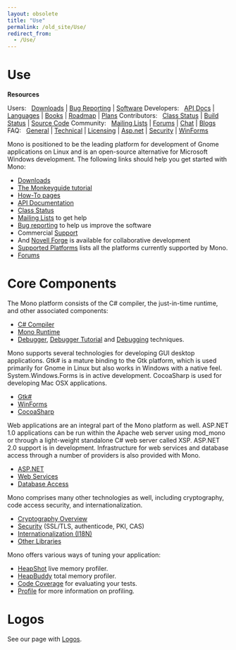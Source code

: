 ```yaml
---
layout: obsolete
title: "Use"
permalink: /old_site/Use/
redirect_from:
  - /Use/
---
```


Use
===

**Resources**

Users:
  [Downloads]({{site.github.url}}/old_site/Downloads "Downloads") | [Bug Reporting]({{site.github.url}}/old_site/Bugs "Bugs") | [Software]({{site.github.url}}/old_site/Software "Software")
 Developers:
  [API Docs](http://www.go-mono.com/docs/) | [Languages]({{site.github.url}}/old_site/Languages "Languages") | [Books]({{site.github.url}}/old_site/Books "Books") | [Roadmap]({{site.github.url}}/old_site/Mono_Project_Roadmap) | [Plans]({{site.github.url}}/old_site/Plans "Plans")
 Contributors:
  [Class Status]({{site.github.url}}/old_site/Resources#API_completion_status_pages "Resources") | [Build Status](http://wrench.mono-project.com/builds) | [Source Code]({{site.github.url}}/old_site/SourceCodeRepository)
 Community:
  [Mailing Lists]({{site.github.url}}/old_site/Mailing_Lists "Mailing Lists") | [Forums](http://www.go-mono.com/forums/) | [Chat]({{site.github.url}}/old_site/IRC "IRC") | [Blogs](http://www.go-mono.com/monologue/)
 FAQ:
  [General]({{site.github.url}}/old_site/FAQ:_General "FAQ: General") | [Technical]({{site.github.url}}/old_site/FAQ:_Technical "FAQ: Technical") | [Licensing]({{site.github.url}}/old_site/FAQ:_Licensing "FAQ: Licensing") | [Asp.net]({{site.github.url}}/old_site/FAQ:_ASP.NET "FAQ: ASP.NET") | [Security]({{site.github.url}}/old_site/FAQ:_Security "FAQ: Security") | [WinForms]({{site.github.url}}/old_site/FAQ:_Winforms "FAQ: Winforms")

Mono is positioned to be the leading platform for development of Gnome applications on Linux and is an open-source alternative for Microsoft Windows development. The following links should help you get started with Mono:

-   [Downloads]({{site.github.url}}/old_site/Downloads "Downloads")
-   [The Monkeyguide tutorial]({{site.github.url}}/old_site/Monkeyguide "Monkeyguide")
-   [How-To pages]({{site.github.url}}/old_site/Howto "Howto")
-   [API Documentation](http://www.go-mono.com/docs/)
-   [Class Status]({{site.github.url}}/old_site/Resources#API_completion_status_pages "Resources")
-   [Mailing Lists]({{site.github.url}}/old_site/Mailing_Lists "Mailing Lists") to get help
-   [Bug reporting]({{site.github.url}}/old_site/Bugs "Bugs") to help us improve the software
-   Commercial [Support]({{site.github.url}}/old_site/Support "Support")
-   And [Novell Forge]({{site.github.url}}/old_site/Novell_Forge "Novell Forge") is available for collaborative development
-   [Supported Platforms]({{site.github.url}}/old_site/Supported_Platforms "Supported Platforms") lists all the platforms currently supported by Mono.
-   [Forums]({{site.github.url}}/old_site/Forums "Forums")

Core Components
===============

The Mono platform consists of the C\# compiler, the just-in-time runtime, and other associated components:

-   [C\# Compiler]({{site.github.url}}/old_site/CSharp_Compiler "CSharp Compiler")
-   [Mono Runtime]({{site.github.url}}/old_site/Mono:Runtime "Mono:Runtime")
-   [Debugger]({{site.github.url}}/old_site/Debugger "Debugger"), [Debugger Tutorial]({{site.github.url}}/old_site/Guide:Debugger "Guide:Debugger") and [Debugging]({{site.github.url}}/old_site/Debugging "Debugging") techniques.

Mono supports several technologies for developing GUI desktop applications. Gtk\# is a mature binding to the Gtk platform, which is used primarily for Gnome in Linux but also works in Windows with a native feel. System.Windows.Forms is in active development. CocoaSharp is used for developing Mac OSX applications.

-   [Gtk\#]({{site.github.url}}/old_site/GtkSharp "GtkSharp")
-   [WinForms]({{site.github.url}}/old_site/WinForms "WinForms")
-   [CocoaSharp]({{site.github.url}}/old_site/MonoMac)

Web applications are an integral part of the Mono platform as well. ASP.NET 1.0 applications can be run within the Apache web server using mod\_mono or through a light-weight standalone C\# web server called XSP. ASP.NET 2.0 support is in development. Infrastructure for web services and database access through a number of providers is also provided with Mono.

-   [ASP.NET]({{site.github.url}}/old_site/ASP.NET "ASP.NET")
-   [Web Services]({{site.github.url}}/old_site/Web_Services "Web Services")
-   [Database Access]({{site.github.url}}/old_site/Database_Access "Database Access")

Mono comprises many other technologies as well, including cryptography, code access security, and internationalization.

-   [Cryptography Overview]({{site.github.url}}/old_site/Cryptography "Cryptography")
-   [Security]({{site.github.url}}/old_site/FAQ:_Security "FAQ: Security") (SSL/TLS, authenticode, PKI, CAS)
-   [Internationalization (I18N)]({{site.github.url}}/old_site/Internationalization "Internationalization")
-   [Other Libraries]({{site.github.url}}/old_site/Libraries "Libraries")

Mono offers various ways of tuning your application:

-   [HeapShot]({{site.github.url}}/old_site/HeapShot "HeapShot") live memory profiler.
-   [HeapBuddy]({{site.github.url}}/old_site/HeapBuddy "HeapBuddy") total memory profiler.
-   [Code Coverage]({{site.github.url}}/old_site/Code_Coverage "Code Coverage") for evaluating your tests.
-   [Profile]({{site.github.url}}/old_site/Profile "Profile") for more information on profiling.

Logos
=====

See our page with [Logos]({{site.github.url}}/old_site/Logos "Logos").

